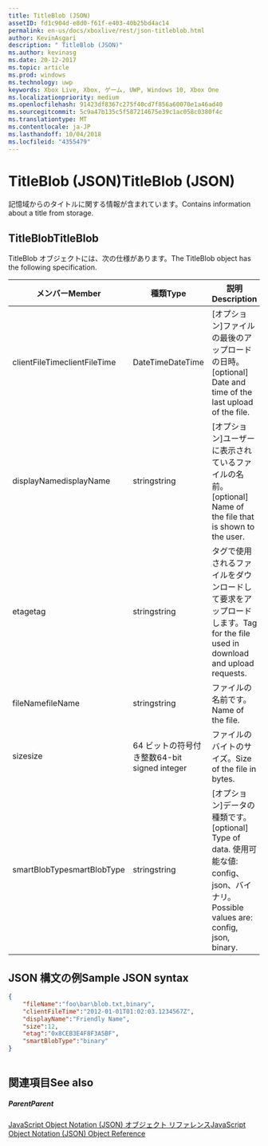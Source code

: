 ```yaml
---
title: TitleBlob (JSON)
assetID: fd1c904d-e8d0-f61f-e403-40b25bd4ac14
permalink: en-us/docs/xboxlive/rest/json-titleblob.html
author: KevinAsgari
description: " TitleBlob (JSON)"
ms.author: kevinasg
ms.date: 20-12-2017
ms.topic: article
ms.prod: windows
ms.technology: uwp
keywords: Xbox Live, Xbox, ゲーム, UWP, Windows 10, Xbox One
ms.localizationpriority: medium
ms.openlocfilehash: 91423df8367c275f40cd7f856a60070e1a46ad40
ms.sourcegitcommit: 5c9a47b135c5f587214675e39c1ac058c0380f4c
ms.translationtype: MT
ms.contentlocale: ja-JP
ms.lasthandoff: 10/04/2018
ms.locfileid: "4355479"
---
```

# <a name="titleblob-json"></a><span data-ttu-id="7a1fe-104">TitleBlob (JSON)</span><span class="sxs-lookup"><span data-stu-id="7a1fe-104">TitleBlob (JSON)</span></span>
<span data-ttu-id="7a1fe-105">記憶域からのタイトルに関する情報が含まれています。</span><span class="sxs-lookup"><span data-stu-id="7a1fe-105">Contains information about a title from storage.</span></span> 
<a id="ID4EP"></a>

 
## <a name="titleblob"></a><span data-ttu-id="7a1fe-106">TitleBlob</span><span class="sxs-lookup"><span data-stu-id="7a1fe-106">TitleBlob</span></span>
 
<span data-ttu-id="7a1fe-107">TitleBlob オブジェクトには、次の仕様があります。</span><span class="sxs-lookup"><span data-stu-id="7a1fe-107">The TitleBlob object has the following specification.</span></span>
 
| <span data-ttu-id="7a1fe-108">メンバー</span><span class="sxs-lookup"><span data-stu-id="7a1fe-108">Member</span></span>| <span data-ttu-id="7a1fe-109">種類</span><span class="sxs-lookup"><span data-stu-id="7a1fe-109">Type</span></span>| <span data-ttu-id="7a1fe-110">説明</span><span class="sxs-lookup"><span data-stu-id="7a1fe-110">Description</span></span>| 
| --- | --- | --- | 
| <span data-ttu-id="7a1fe-111">clientFileTime</span><span class="sxs-lookup"><span data-stu-id="7a1fe-111">clientFileTime</span></span>| <span data-ttu-id="7a1fe-112">DateTime</span><span class="sxs-lookup"><span data-stu-id="7a1fe-112">DateTime</span></span>| <span data-ttu-id="7a1fe-113">[オプション]ファイルの最後のアップロードの日時。</span><span class="sxs-lookup"><span data-stu-id="7a1fe-113">[optional] Date and time of the last upload of the file.</span></span>| 
| <span data-ttu-id="7a1fe-114">displayName</span><span class="sxs-lookup"><span data-stu-id="7a1fe-114">displayName</span></span>| <span data-ttu-id="7a1fe-115">string</span><span class="sxs-lookup"><span data-stu-id="7a1fe-115">string</span></span>| <span data-ttu-id="7a1fe-116">[オプション]ユーザーに表示されているファイルの名前。</span><span class="sxs-lookup"><span data-stu-id="7a1fe-116">[optional] Name of the file that is shown to the user.</span></span>| 
| <span data-ttu-id="7a1fe-117">etag</span><span class="sxs-lookup"><span data-stu-id="7a1fe-117">etag</span></span>| <span data-ttu-id="7a1fe-118">string</span><span class="sxs-lookup"><span data-stu-id="7a1fe-118">string</span></span>| <span data-ttu-id="7a1fe-119">タグで使用されるファイルをダウンロードして要求をアップロードします。</span><span class="sxs-lookup"><span data-stu-id="7a1fe-119">Tag for the file used in download and upload requests.</span></span>| 
| <span data-ttu-id="7a1fe-120">fileName</span><span class="sxs-lookup"><span data-stu-id="7a1fe-120">fileName</span></span>| <span data-ttu-id="7a1fe-121">string</span><span class="sxs-lookup"><span data-stu-id="7a1fe-121">string</span></span>| <span data-ttu-id="7a1fe-122">ファイルの名前です。</span><span class="sxs-lookup"><span data-stu-id="7a1fe-122">Name of the file.</span></span>| 
| <span data-ttu-id="7a1fe-123">size</span><span class="sxs-lookup"><span data-stu-id="7a1fe-123">size</span></span>| <span data-ttu-id="7a1fe-124">64 ビットの符号付き整数</span><span class="sxs-lookup"><span data-stu-id="7a1fe-124">64-bit signed integer</span></span>| <span data-ttu-id="7a1fe-125">ファイルのバイトのサイズ。</span><span class="sxs-lookup"><span data-stu-id="7a1fe-125">Size of the file in bytes.</span></span>| 
| <span data-ttu-id="7a1fe-126">smartBlobType</span><span class="sxs-lookup"><span data-stu-id="7a1fe-126">smartBlobType</span></span>| <span data-ttu-id="7a1fe-127">string</span><span class="sxs-lookup"><span data-stu-id="7a1fe-127">string</span></span>| <span data-ttu-id="7a1fe-128">[オプション]データの種類です。</span><span class="sxs-lookup"><span data-stu-id="7a1fe-128">[optional] Type of data.</span></span> <span data-ttu-id="7a1fe-129">使用可能な値: config、json、バイナリ。</span><span class="sxs-lookup"><span data-stu-id="7a1fe-129">Possible values are: config, json, binary.</span></span>| 
  
<a id="ID4E6C"></a>

 
## <a name="sample-json-syntax"></a><span data-ttu-id="7a1fe-130">JSON 構文の例</span><span class="sxs-lookup"><span data-stu-id="7a1fe-130">Sample JSON syntax</span></span>
 

```json
{
    "fileName":"foo\bar\blob.txt,binary",
    "clientFileTime":"2012-01-01T01:02:03.1234567Z",
    "displayName":"Friendly Name",
    "size":12,
    "etag":"0x8CEB3E4F8F3A5BF",
    "smartBlobType":"binary"
}
      
```

  
<a id="ID4EID"></a>

 
## <a name="see-also"></a><span data-ttu-id="7a1fe-131">関連項目</span><span class="sxs-lookup"><span data-stu-id="7a1fe-131">See also</span></span>
 
<a id="ID4EKD"></a>

 
##### <a name="parent"></a><span data-ttu-id="7a1fe-132">Parent</span><span class="sxs-lookup"><span data-stu-id="7a1fe-132">Parent</span></span> 

[<span data-ttu-id="7a1fe-133">JavaScript Object Notation (JSON) オブジェクト リファレンス</span><span class="sxs-lookup"><span data-stu-id="7a1fe-133">JavaScript Object Notation (JSON) Object Reference</span></span>](atoc-xboxlivews-reference-json.md)

   
